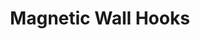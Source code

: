 ---
title: 'Magnetic Wall Hooks'
id: U2508
type: 'Accessory'
price: 11.99
pack: 2
features:
  - 'Includes 2 magnetic wall hooks'
  - '90 day warranty.'
---